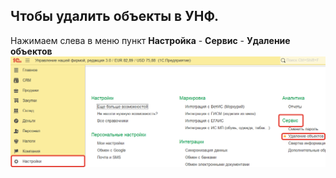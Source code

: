 ## Чтобы удалить объекты в УНФ.
Нажимаем слева в меню пункт **Настройка** - **Сервис** - **Удаление объектов**
![](https://github.com/Hi-ITKKT/1C-UNF3/blob/65e65fb0dcdb66d8d8c77e679fd3cb61c18a515d/%D0%9A%D0%B0%D1%80%D1%82%D0%B8%D0%BD%D0%BA%D0%B8/11.png)

